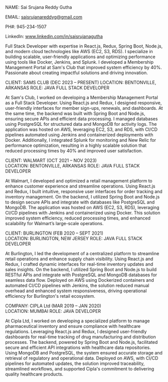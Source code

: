 NAME: Sai Srujana Reddy Gutha

EMAIL: saisrujanareddyg@gmail.com

PH#: 945-234-1507

LinkedIn: www.linkedin.com/in/saisrujanagutha



Full Stack Developer with expertise in React.js, Redux, Spring Boot, Node.js, and modern cloud technologies like AWS (EC2, S3, RDS). I specialize in building scalable, user-friendly applications and optimizing performance using tools like Docker, Jenkins, and Splunk. I developed a Membership Management Portal at Sam's Club that improved system efficiency by 40%. Passionate about creating impactful solutions and driving innovation.

CLIENT: SAMS CLUB							    		(DEC 2023 – PRESENT)
LOCATION: BENTONVILLE, ARKANSAS
ROLE: JAVA FULL STACK DEVELOPER

At Sam's Club, I worked on developing a Membership Management Portal as a Full Stack Developer. Using React.js and Redux, I designed responsive, user-friendly interfaces for member sign-ups, renewals, and dashboards. At the same time, the backend was built with Spring Boot and Node.js, ensuring secure APIs and efficient data processing. I managed databases using PostgreSQL for structured data and MongoDB for activity logs. The application was hosted on AWS, leveraging EC2, S3, and RDS, with CI/CD pipelines automated using Jenkins and containerized deployments with Docker. Additionally, I integrated Splunk for monitoring and New Relic for performance optimization, resulting in a highly scalable solution that reduced processing times by 40% and improved user satisfaction.

CLIENT: WALMART									(OCT 2021 – NOV 2023)	
LOCATION: BENTONVILLE, ARKANSAS
ROLE: JAVA FULL STACK DEVELOPER

At Walmart, I developed and optimized a retail management platform to enhance customer experience and streamline operations. Using React.js and Redux, I built intuitive, responsive user interfaces for order tracking and inventory management. On the backend, I utilized Spring Boot and Node.js to design secure APIs and integrate with databases like PostgreSQL and MongoDB. The application was hosted on AWS (EC2, S3, RDS), leveraging CI/CD pipelines with Jenkins and containerized using Docker. This solution improved system efficiency, reduced processing times, and enhanced scalability for Walmart’s large-scale operations.


CLIENT: BURLINGTON									(FEB 2020 – SEPT 2021)	
LOCATION: BURLINGTON, NEW JERSEY
ROLE: JAVA FULL STACK DEVELOPER

At Burlington, I led the development of a centralized platform to streamline retail operations and enhance supply chain visibility. Using React.js and Redux, I crafted dynamic interfaces for real-time inventory updates and sales insights. On the backend, I utilized Spring Boot and Node.js to build RESTful APIs and integrate with PostgreSQL and MongoDB databases for seamless data flow. Deployed on AWS using Dockerized containers and automated CI/CD pipelines with Jenkins, the solution reduced manual overhead and enhanced system responsiveness, driving operational efficiency for Burlington's retail ecosystem.


COMPANY: CIPLA Ltd									(MAR 2019 – JAN 2020)	
LOCATION: MUMBAI
ROLE: JAVA DEVELOPER

At Cipla Ltd, I worked on developing a specialized platform to manage pharmaceutical inventory and ensure compliance with healthcare regulations. Leveraging React.js and Redux, I designed user-friendly dashboards for real-time tracking of drug manufacturing and distribution processes. The backend, powered by Spring Boot and Node.js, facilitated secure and efficient API integrations with healthcare data repositories. Using MongoDB and PostgreSQL, the system ensured accurate storage and retrieval of regulatory and operational data. Deployed on AWS, with CI/CD pipelines for automated updates, the solution improved traceability, streamlined workflows, and supported Cipla's commitment to delivering quality healthcare products.





